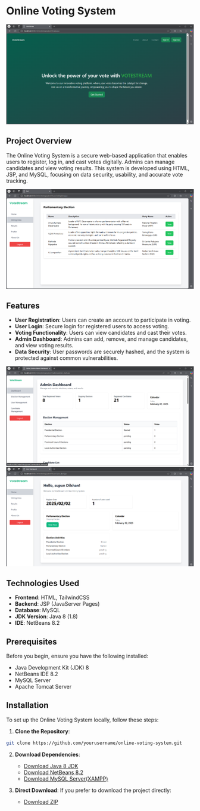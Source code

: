 # Online Voting System

<div align="center">
  <img src="/img/homepage.png" alt="Online Voting System Dashboard" />
</div>

## Project Overview
The Online Voting System is a secure web-based application that enables users to register, log in, and cast votes digitally. Admins can manage candidates and view voting results. This system is developed using HTML, JSP, and MySQL, focusing on data security, usability, and accurate vote tracking.

<div align="center">
  <img src="/img/votepage.png" alt="Voting Interface" />
</div>

## Features
- **User Registration**: Users can create an account to participate in voting.
- **User Login**: Secure login for registered users to access voting.
- **Voting Functionality**: Users can view candidates and cast their votes.
- **Admin Dashboard**: Admins can add, remove, and manage candidates, and view voting results.
- **Data Security**: User passwords are securely hashed, and the system is protected against common vulnerabilities.

<div align="center">
  <img src="/img/admindash.png" alt="Admin Dashboard" />
</div>

<div align="center">
  <img src="/img/userpage.png" alt="User Dashboard" />
</div>

## Technologies Used
- **Frontend**: HTML, TailwindCSS
- **Backend**: JSP (JavaServer Pages)
- **Database**: MySQL
- **JDK Version**: Java 8 (1.8)
- **IDE**: NetBeans 8.2

## Prerequisites
Before you begin, ensure you have the following installed:
- Java Development Kit (JDK) 8
- NetBeans IDE 8.2
- MySQL Server
- Apache Tomcat Server

## Installation
To set up the Online Voting System locally, follow these steps:

1. **Clone the Repository**:
```bash
git clone https://github.com/yourusername/online-voting-system.git
```

2. **Download Dependencies**:
   - [Download Java 8 JDK]([[https://www.example.com/java8](https://www.oracle.com/lk/java/technologies/javase/javase8-archive-downloads.html)])
   - [Download NetBeans 8.2](https://drive.google.com/file/d/1Cvzy-IthXBr3zvseMs_SN7VGolWY5LnS/view?usp=sharing)
   - [Download MySQL Server(XAMPP)]([https://www.oracle.com/lk/java/technologies/javase/javase8-archive-downloads.html])

3. **Direct Download**:
   If you prefer to download the project directly:
   - [Download ZIP](https://drive.google.com/file/d/1LAa_ZLlEW39jjukPCGAyqUXD29SIOEji/view?usp=sharing)
 

